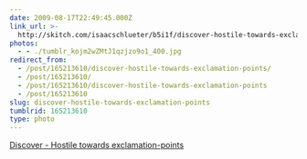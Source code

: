 ```yaml
---
date: 2009-08-17T22:49:45.000Z
link_url: >-
  http://skitch.com/isaacschlueter/b5i1f/discover-hostile-towards-exclamation-points
photos:
  - - ./tumblr_kojm2wZMtJ1qzjzo9o1_400.jpg
redirect_from:
  - /post/165213610/discover-hostile-towards-exclamation-points/
  - /post/165213610/
  - /post/165213610/discover-hostile-towards-exclamation-points
  - /post/165213610
slug: discover-hostile-towards-exclamation-points
tumblrid: 165213610
type: photo
---
```

<p><a href="http://skitch.com/isaacschlueter/b5i1f/discover-hostile-towards-exclamation-points">Discover - Hostile towards exclamation-points</a></p>
